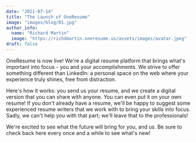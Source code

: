 ```yaml
---
date: "2021-07-14"
title: "The Launch of OneResume"
image: "images/blog/01.jpg"
author_info: 
  name: "Richard Martin"
  image: "https://richdmartin.oneresume.us/assets/images/avatar.jpeg"
draft: false
---
```


OneResume is now live! We're a digital resume platform that brings what's important into focus - you and your accomplishments. We strive to offer something different than LinkedIn: a personal space on the web where your experience truly shines, free from distraction.

Here's how it works: you send us your resume, and we create a digital version that you can share with anyone. You can even put it on your own resume! If you don't already have a resume, we'll be happy to suggest some experienced resume writers that we work with to bring your skills into focus. Sadly, we can't help you with that part; we'll leave that to the professionals!

We're excited to see what the future will bring for you, and us. Be sure to check back here every once and a while to see what's new!
